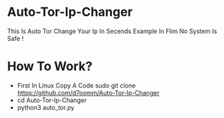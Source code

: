 # Auto-Tor-Ip-Changer
This Is Auto Tor Change Your Ip In Secends Example In Flim No System Is Safe !
# How To Work?
* First In Linux Copy A Code sudo git clone https://github.com/d7oomm/Auto-Tor-Ip-Changer
* cd Auto-Tor-Ip-Changer
* python3 auto_tor.py
